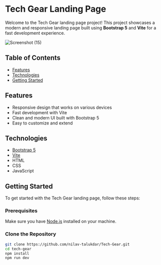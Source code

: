 # Tech Gear Landing Page


Welcome to the Tech Gear landing page project! This project showcases a modern and responsive landing page built using **Bootstrap 5** and **Vite** for a fast development experience.

![Screenshot (15)](https://github.com/user-attachments/assets/3acf847d-6646-4c6e-a569-7473700e9e5f)

## Table of Contents

- [Features](#features)
- [Technologies](#technologies)
- [Getting Started](#getting-started)

## Features

- Responsive design that works on various devices
- Fast development with Vite
- Clean and modern UI built with Bootstrap 5
- Easy to customize and extend

## Technologies

- [Bootstrap 5](https://getbootstrap.com/)
- [Vite](https://vitejs.dev/)
- HTML
- CSS
- JavaScript

## Getting Started

To get started with the Tech Gear landing page, follow these steps:

### Prerequisites

Make sure you have [Node.js](https://nodejs.org/) installed on your machine.

### Clone the Repository

```bash
git clone https://github.com/nilav-talukdar/Tech-Gear.git
cd tech-gear
npm install
npm run dev
